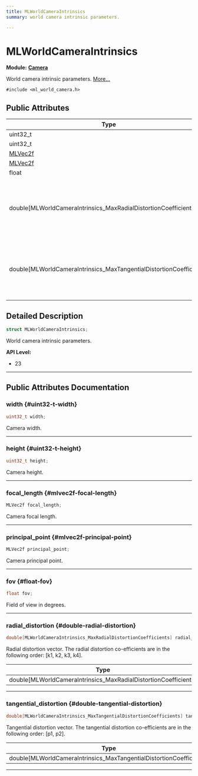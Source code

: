 ```yaml
---
title: MLWorldCameraIntrinsics
summary: world camera intrinsic parameters. 

---
```


# MLWorldCameraIntrinsics

**Module:** **[Camera](/versioned_docs/version-03-Jan-2023/api-ref/api/Modules/group___camera/group___camera.md)**



World camera intrinsic parameters.  [More...](#detailed-description)


`#include <ml_world_camera.h>`

## Public Attributes

| Type           | Name           |
| -------------- | -------------- |
| uint32_t | **[width](/versioned_docs/version-03-Jan-2023/api-ref/api/Modules/group___camera/struct_m_l_world_camera_intrinsics.md#uint32-t-width)**  |
| uint32_t | **[height](/versioned_docs/version-03-Jan-2023/api-ref/api/Modules/group___camera/struct_m_l_world_camera_intrinsics.md#uint32-t-height)**  |
| [MLVec2f](/versioned_docs/version-03-Jan-2023/api-ref/api/Modules/group___common/struct_m_l_vec2f.md) | **[focal_length](/versioned_docs/version-03-Jan-2023/api-ref/api/Modules/group___camera/struct_m_l_world_camera_intrinsics.md#mlvec2f-focal-length)**  |
| [MLVec2f](/versioned_docs/version-03-Jan-2023/api-ref/api/Modules/group___common/struct_m_l_vec2f.md) | **[principal_point](/versioned_docs/version-03-Jan-2023/api-ref/api/Modules/group___camera/struct_m_l_world_camera_intrinsics.md#mlvec2f-principal-point)**  |
| float | **[fov](/versioned_docs/version-03-Jan-2023/api-ref/api/Modules/group___camera/struct_m_l_world_camera_intrinsics.md#float-fov)**  |
| double[MLWorldCameraIntrinsics_MaxRadialDistortionCoefficients] | **[radial_distortion](/versioned_docs/version-03-Jan-2023/api-ref/api/Modules/group___camera/struct_m_l_world_camera_intrinsics.md#double-radial-distortion)** <br></br>Radial distortion vector. The radial distortion co-efficients are in the following order: [k1, k2, k3, k4].  |
| double[MLWorldCameraIntrinsics_MaxTangentialDistortionCoefficients] | **[tangential_distortion](/versioned_docs/version-03-Jan-2023/api-ref/api/Modules/group___camera/struct_m_l_world_camera_intrinsics.md#double-tangential-distortion)** <br></br>Tangential distortion vector. The tangential distortion co-efficients are in the following order: [p1, p2].  |

## Detailed Description

```cpp
struct MLWorldCameraIntrinsics;
```

World camera intrinsic parameters. 




**API Level:**
  * 23 




-----------
## Public Attributes Documentation

### width {#uint32-t-width}

```cpp
uint32_t width;
```


Camera width. 





-----------

### height {#uint32-t-height}

```cpp
uint32_t height;
```


Camera height. 





-----------

### focal_length {#mlvec2f-focal-length}

```cpp
MLVec2f focal_length;
```


Camera focal length. 





-----------

### principal_point {#mlvec2f-principal-point}

```cpp
MLVec2f principal_point;
```


Camera principal point. 





-----------

### fov {#float-fov}

```cpp
float fov;
```


Field of view in degrees. 





-----------

### radial_distortion {#double-radial-distortion}

```cpp
double[MLWorldCameraIntrinsics_MaxRadialDistortionCoefficients] radial_distortion;
```

Radial distortion vector. The radial distortion co-efficients are in the following order: [k1, k2, k3, k4]. 


| Type | Description |
|--|--|
| double[MLWorldCameraIntrinsics_MaxRadialDistortionCoefficients] | [MLWorldCameraIntrinsics_MaxRadialDistortionCoefficients] |






-----------

### tangential_distortion {#double-tangential-distortion}

```cpp
double[MLWorldCameraIntrinsics_MaxTangentialDistortionCoefficients] tangential_distortion;
```

Tangential distortion vector. The tangential distortion co-efficients are in the following order: [p1, p2]. 


| Type | Description |
|--|--|
| double[MLWorldCameraIntrinsics_MaxTangentialDistortionCoefficients] | [MLWorldCameraIntrinsics_MaxTangentialDistortionCoefficients] |






-----------

